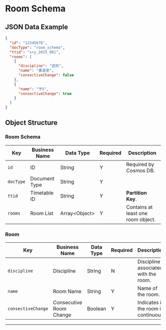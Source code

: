 # Room Schema

## JSON Data Example

```json
{
  "id": "12345678",
  "docType": "room_schema",
  "ttid": "sry_2025_001",
  "rooms": [
    {
      "discipline": "芸術",
      "name": "書道室",
      "consectiveChange": false
    },
    {
      "name": "予5",
      "consectiveChange": true
    }
  ]
}
```

## Object Structure

### Room Schema

| Key       | Business Name | Data Type       | Required | Description                        |
| --------- | ------------- | --------------- | -------- | ---------------------------------- |
| `id`      | ID            | String          | Y        | Required by Cosmos DB.             |
| `docType` | Document Type | String          | Y        |                                    |
| `ttid`    | Timetable ID  | String          | Y        | **Partition Key**.                 |
| `rooms`   | Room List     | Array\<Object\> | Y        | Contains at least one room object. |

### Room

| Key                | Business Name           | Data Type | Required | Description                          |
| ------------------ | ----------------------- | --------- | -------- | ------------------------------------ |
| `discipline`       | Discipline              | String    | N        | Discipline associated with the room. |
| `name`             | Room Name               | String    | Y        | Name of the room.                    |
| `consectiveChange` | Consecutive Room Change | Boolean   | Y        | Indicates if the room is continuous. |

---
